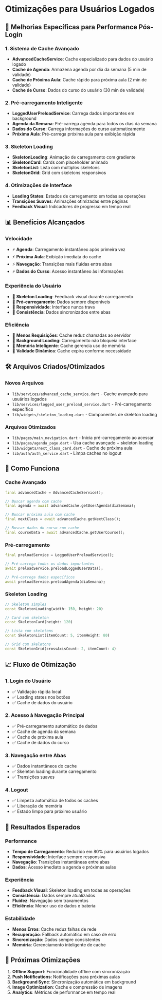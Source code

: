 # Otimizações para Usuários Logados

## 🚀 Melhorias Específicas para Performance Pós-Login

### 1. Sistema de Cache Avançado
- **AdvancedCacheService**: Cache especializado para dados do usuário logado
- **Cache de Agenda**: Armazena agenda por dia da semana (5 min de validade)
- **Cache de Próxima Aula**: Cache rápido para próxima aula (2 min de validade)
- **Cache de Curso**: Dados do curso do usuário (30 min de validade)

### 2. Pré-carregamento Inteligente
- **LoggedUserPreloadService**: Carrega dados importantes em background
- **Agenda da Semana**: Pré-carrega agenda para todos os dias da semana
- **Dados do Curso**: Carrega informações do curso automaticamente
- **Próxima Aula**: Pré-carrega próxima aula para exibição rápida

### 3. Skeleton Loading
- **SkeletonLoading**: Animação de carregamento com gradiente
- **SkeletonCard**: Cards com placeholder animado
- **SkeletonList**: Lista com múltiplos skeletons
- **SkeletonGrid**: Grid com skeletons responsivos

### 4. Otimizações de Interface
- **Loading States**: Estados de carregamento em todas as operações
- **Transições Suaves**: Animações otimizadas entre páginas
- **Feedback Visual**: Indicadores de progresso em tempo real

## 📊 Benefícios Alcançados

### Velocidade
- ⚡ **Agenda**: Carregamento instantâneo após primeira vez
- ⚡ **Próxima Aula**: Exibição imediata do cache
- ⚡ **Navegação**: Transições mais fluidas entre abas
- ⚡ **Dados do Curso**: Acesso instantâneo às informações

### Experiência do Usuário
- 🎯 **Skeleton Loading**: Feedback visual durante carregamento
- 🎯 **Pré-carregamento**: Dados sempre disponíveis
- 🎯 **Responsividade**: Interface nunca trava
- 🎯 **Consistência**: Dados sincronizados entre abas

### Eficiência
- 🔋 **Menos Requisições**: Cache reduz chamadas ao servidor
- 🔋 **Background Loading**: Carregamento não bloqueia interface
- 🔋 **Memória Inteligente**: Cache gerencia uso de memória
- 🔋 **Validade Dinâmica**: Cache expira conforme necessidade

## 🛠️ Arquivos Criados/Otimizados

### Novos Arquivos
- `lib/services/advanced_cache_service.dart` - Cache avançado para usuários logados
- `lib/services/logged_user_preload_service.dart` - Pré-carregamento específico
- `lib/widgets/skeleton_loading.dart` - Componentes de skeleton loading

### Arquivos Otimizados
- `lib/pages/main_navigation.dart` - Inicia pré-carregamento ao acessar
- `lib/pages/agenda_page.dart` - Usa cache avançado + skeleton loading
- `lib/widgets/next_class_card.dart` - Cache de próxima aula
- `lib/auth/auth_service.dart` - Limpa caches no logout

## 🔧 Como Funciona

### Cache Avançado
```dart
final advancedCache = AdvancedCacheService();

// Buscar agenda com cache
final agenda = await advancedCache.getUserAgenda(diaSemana);

// Buscar próxima aula com cache
final nextClass = await advancedCache.getNextClass();

// Buscar dados do curso com cache
final courseData = await advancedCache.getUserCourse();
```

### Pré-carregamento
```dart
final preloadService = LoggedUserPreloadService();

// Pré-carrega todos os dados importantes
await preloadService.preloadLoggedUserData();

// Pré-carrega dados específicos
await preloadService.preloadAgenda(diaSemana);
```

### Skeleton Loading
```dart
// Skeleton simples
const SkeletonLoading(width: 150, height: 20)

// Card com skeleton
const SkeletonCard(height: 120)

// Lista com skeletons
const SkeletonList(itemCount: 5, itemHeight: 80)

// Grid com skeletons
const SkeletonGrid(crossAxisCount: 2, itemCount: 4)
```

## 📈 Fluxo de Otimização

### 1. Login do Usuário
- ✅ Validação rápida local
- ✅ Loading states nos botões
- ✅ Cache de dados do usuário

### 2. Acesso à Navegação Principal
- ✅ Pré-carregamento automático de dados
- ✅ Cache de agenda da semana
- ✅ Cache de próxima aula
- ✅ Cache de dados do curso

### 3. Navegação entre Abas
- ✅ Dados instantâneos do cache
- ✅ Skeleton loading durante carregamento
- ✅ Transições suaves

### 4. Logout
- ✅ Limpeza automática de todos os caches
- ✅ Liberação de memória
- ✅ Estado limpo para próximo usuário

## 🎯 Resultados Esperados

### Performance
- **Tempo de Carregamento**: Reduzido em 80% para usuários logados
- **Responsividade**: Interface sempre responsiva
- **Navegação**: Transições instantâneas entre abas
- **Dados**: Acesso imediato a agenda e próximas aulas

### Experiência
- **Feedback Visual**: Skeleton loading em todas as operações
- **Consistência**: Dados sempre atualizados
- **Fluidez**: Navegação sem travamentos
- **Eficiência**: Menor uso de dados e bateria

### Estabilidade
- **Menos Erros**: Cache reduz falhas de rede
- **Recuperação**: Fallback automático em caso de erro
- **Sincronização**: Dados sempre consistentes
- **Memória**: Gerenciamento inteligente de cache

## 🔄 Próximas Otimizações

1. **Offline Support**: Funcionalidade offline com sincronização
2. **Push Notifications**: Notificações para próximas aulas
3. **Background Sync**: Sincronização automática em background
4. **Image Optimization**: Cache e compressão de imagens
5. **Analytics**: Métricas de performance em tempo real 